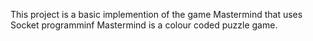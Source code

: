 This project is a basic implemention of the game Mastermind that uses Socket programminf
Mastermind is a colour coded puzzle game.

